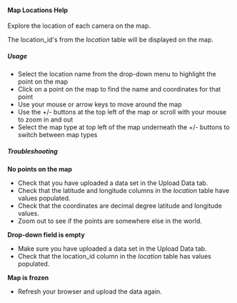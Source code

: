 #### Map Locations Help

Explore the location of each camera on the map. 

The location_id's from the *location* table will be displayed on the map.

##### Usage

- Select the location name from the drop-down menu to highlight the point on the map
- Click on a point on the map to find the name and coordinates for that point
- Use your mouse or arrow keys to move around the map
- Use the +/- buttons at the top left of the map or scroll with your mouse to zoom in and out
- Select the map type at top left of the map underneath the +/- buttons to switch between map types

##### Troubleshooting

**No points on the map**

- Check that you have uploaded a data set in the Upload Data tab. 
- Check that the latitude and longitude columns in the *location* table have values populated.
- Check that the coordinates are decimal degree latitude and longitude values. 
- Zoom out to see if the points are somewhere else in the world.

**Drop-down field is empty**

- Make sure you have uploaded a data set in the Upload Data tab. 
- Check that the location_id column in the *location* table has values populated.

**Map is frozen**

- Refresh your browser and upload the data again.
